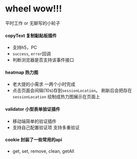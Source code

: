 # wheel wow!!!

平时工作 or 无聊写的小轮子


#### copyText 复制黏贴板插件
- 支持h5，PC
- `success`, `error`回调
- 判断浏览器是否支持该事件接口

#### heatmap 热力图
- 老大提的小需求 一两个小时完成
- 点击页面会间隔(10s)存到`sessionLocation`。 刷新后会把存在`sessionLocation` 绘制成热力图展示在页面上

#### validator 小型表单验证插件
- 移动端简单的验证插件
- 支持自己配置验证项 支持多重验证  



#### cookie 封装了一些常用的api

- get, set, remove, clean, getAll